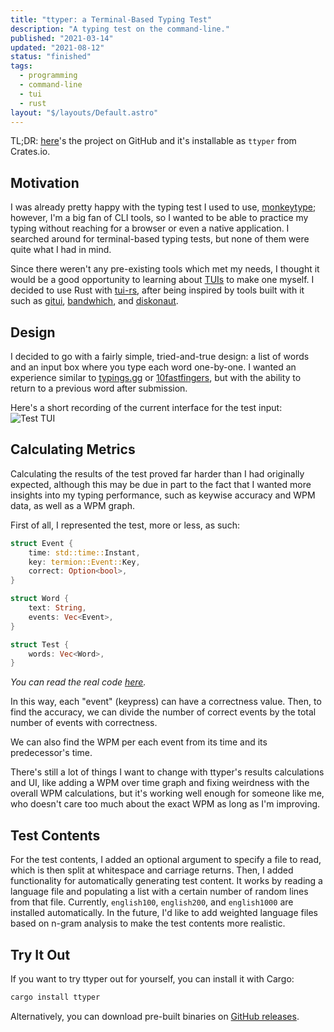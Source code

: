 ```yaml
---
title: "ttyper: a Terminal-Based Typing Test"
description: "A typing test on the command-line."
published: "2021-03-14"
updated: "2021-08-12"
status: "finished"
tags:
  - programming
  - command-line
  - tui
  - rust
layout: "$/layouts/Default.astro"
---
```


TL;DR: [here](https://github.com/max-niederman/ttyper)'s the project on GitHub and it's installable as `ttyper` from Crates.io.

## Motivation

I was already pretty happy with the typing test I used to use, [monkeytype](https://monkeytype.com); however, I'm a big fan of CLI tools, so I wanted to be able to practice my typing without reaching for a browser or even a native application. I searched around for terminal-based typing tests, but none of them were quite what I had in mind.

Since there weren't any pre-existing tools which met my needs, I thought it would be a good opportunity to learning about [TUIs](https://en.wikipedia.org/wiki/Text-based_user_interface) to make one myself. I decided to use Rust with [tui-rs](https://github.com/fdehau/tui-rs), after being inspired by tools built with it such as [gitui](https://github.com/extrawurst/gitui), [bandwhich](https://github.com/imsnif/bandwhich), and [diskonaut](https://github.com/imsnif/diskonaut).

## Design

I decided to go with a fairly simple, tried-and-true design: a list of words and an input box where you type each word one-by-one. I wanted an experience similar to [typings.gg](https://typings.gg/) or [10fastfingers](https://10fastfingers.com), but with the ability to return to a previous word after submission.

Here's a short recording of the current interface for the test input:
![Test TUI](https://github.com/max-niederman/ttyper/raw/main/resources/recording.gif)

## Calculating Metrics

Calculating the results of the test proved far harder than I had originally expected, although this may be due in part to the fact that I wanted more insights into my typing performance, such as keywise accuracy and WPM data, as well as a WPM graph.

First of all, I represented the test, more or less, as such:

```rust
struct Event {
    time: std::time::Instant,
    key: termion::Event::Key,
    correct: Option<bool>,
}

struct Word {
    text: String,
    events: Vec<Event>,
}

struct Test {
    words: Vec<Word>,
}
```

_You can read the real code [here](https://github.com/max-niederman/ttyper/blob/main/src/test/mod.rs)._

In this way, each "event" (keypress) can have a correctness value. Then, to find the accuracy, we can divide the number of correct events by the total number of events with correctness.

We can also find the WPM per each event from its time and its predecessor's time.

There's still a lot of things I want to change with ttyper's results calculations and UI, like adding a WPM over time graph and fixing weirdness with the overall WPM calculations, but it's working well enough for someone like me, who doesn't care too much about the exact WPM as long as I'm improving.

## Test Contents

For the test contents, I added an optional argument to specify a file to read, which is then split at whitespace and carriage returns. Then, I added functionality for automatically generating test content. It works by reading a language file and populating a list with a certain number of random lines from that file. Currently, `english100`, `english200`, and `english1000` are installed automatically. In the future, I'd like to add weighted language files based on n-gram analysis to make the test contents more realistic.

## Try It Out

If you want to try ttyper out for yourself, you can install it with Cargo:

```bash
cargo install ttyper
```

Alternatively, you can download pre-built binaries on [GitHub releases](https://github.com/max-niederman/ttyper/releases).

